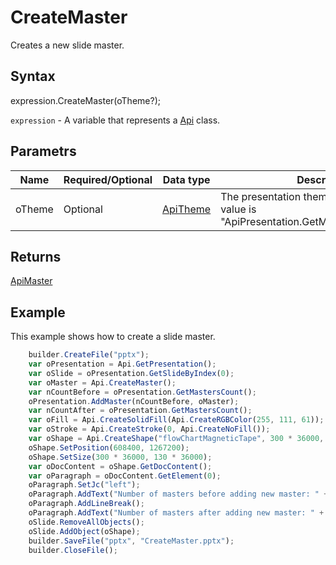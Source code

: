 # CreateMaster

Creates a new slide master.

## Syntax

expression.CreateMaster(oTheme?);

`expression` - A variable that represents a [Api](../Api.md) class.

## Parametrs

| **Name** | **Required/Optional** | **Data type** | **Description** |
| ------------- | ------------- | ------------- | ------------- |
| oTheme | Optional | [ApiTheme](../../ApiTheme/ApiTheme.md) | The presentation theme object. Default value is "ApiPresentation.GetMaster(0).GetTheme()" |

## Returns

[ApiMaster](../../ApiMaster/ApiMaster.md)

## Example

This example shows how to create a slide master.

```javascript
	builder.CreateFile("pptx");
	var oPresentation = Api.GetPresentation();
	var oSlide = oPresentation.GetSlideByIndex(0);
	var oMaster = Api.CreateMaster();
	var nCountBefore = oPresentation.GetMastersCount();
	oPresentation.AddMaster(nCountBefore, oMaster);
	var nCountAfter = oPresentation.GetMastersCount();
	var oFill = Api.CreateSolidFill(Api.CreateRGBColor(255, 111, 61));
	var oStroke = Api.CreateStroke(0, Api.CreateNoFill());
	var oShape = Api.CreateShape("flowChartMagneticTape", 300 * 36000, 130 * 36000, oFill, oStroke);
	oShape.SetPosition(608400, 1267200);
	oShape.SetSize(300 * 36000, 130 * 36000);
	var oDocContent = oShape.GetDocContent();
	var oParagraph = oDocContent.GetElement(0);
	oParagraph.SetJc("left");
	oParagraph.AddText("Number of masters before adding new master: " + nCountBefore);
	oParagraph.AddLineBreak();
	oParagraph.AddText("Number of masters after adding new master: " + nCountAfter);
	oSlide.RemoveAllObjects();
	oSlide.AddObject(oShape);
	builder.SaveFile("pptx", "CreateMaster.pptx");
	builder.CloseFile();
```